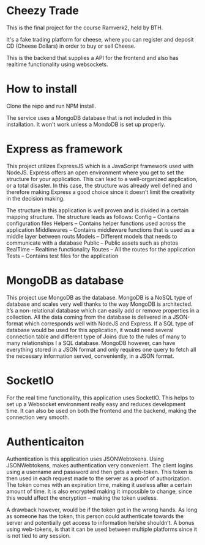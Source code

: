 Cheezy Trade
==============
This is the final project for the course Ramverk2, held by BTH. 

It's a fake trading platform for cheese, where you can register and deposit CD (Cheese Dollars) in order to buy or sell Cheese.

This is the backend that supplies a API for the frontend and also has realtime functionality using websockets.

How to install
=======================
Clone the repo and run NPM install.

The service uses a MongoDB database that is not included in this installation. It won't work unless a MondoDB is set up properly.

Express as framework
==============================
This project utilizes ExpressJS which is a JavaScript framework used with NodeJS. Express offers an open environment where you get to set the structure for your application. This can lead to a well-organized application, or a total disaster. In this case, the structure was already well defined and therefore making Express a good choice since it doesn’t limit the creativity in the decision making.

The structure in this application is well proven and is divided in a certain mapping structure. The structure leads as follows: 
Config – Contains configuration files
Helpers – Contains helper functions used across the application
Middlewares – Contains middleware functions that is used as a middle layer between routs
Models – Different models that needs to communicate with a database
Public – Public assets such as photos
RealTime – Realtime functionality
Routes – All the routes for the application
Tests – Contains test files for the application

MongoDB as database
======================
This project use MongoDB as the database. MongoDB is a NoSQL type of database and scales very well thanks to the way MongoDB is architected. It’s a non-relational database which can easily add or remove properties in a collection. All the data coming from the database is delivered in a JSON-format which corresponds well with NodeJS and Express. If a SQL type of database would be used for this application, it would need several connection table and different type of Joins due to the rules of many to many relationships I a SQL database. MongoDB however, can have everything stored in a JSON format and only requires one query to fetch all the necessary information served, conveniently, in a JSON format.

SocketIO
================
For the real time functionality, this application uses SocketIO. This helps to set up a Websocket environment really easy and reduces development time. It can also be used on both the frontend and the backend, making the connection very smooth.

Authenticaiton
=================
Authentication is this application uses JSONWebtokens. Using JSONWebtokens, makes authentication very convenient. The client logins using a username and password and then gets a web-token. This token is then used in each request made to the server as a proof of authorization. The token comes with an expiration time, making it useless after a certain amount of time. It is also encrypted making it impossible to change, since this would affect the encryption – making the token useless.
 
A drawback however, would be if the token got in the wrong hands. As long as someone has the token, this person could authenticate towards the server and potentially get access to information he/she shouldn’t. A bonus using web-tokens, is that it can be used between multiple platforms since it is not tied to any session.
